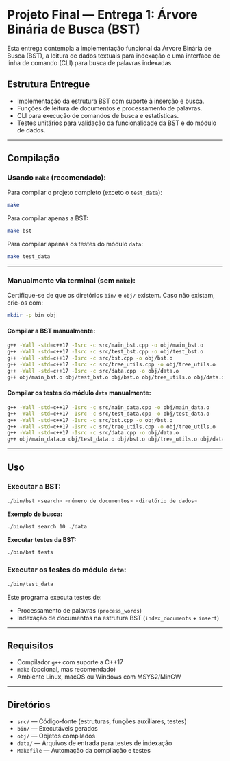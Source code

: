 # Projeto Final — Entrega 1: Árvore Binária de Busca (BST)

Esta entrega contempla a implementação funcional da Árvore Binária de Busca (BST), a leitura de dados textuais para indexação e uma interface de linha de comando (CLI) para busca de palavras indexadas.

## Estrutura Entregue

- Implementação da estrutura BST com suporte à inserção e busca.
- Funções de leitura de documentos e processamento de palavras.
- CLI para execução de comandos de busca e estatísticas.
- Testes unitários para validação da funcionalidade da BST e do módulo de dados.

---

## Compilação

### Usando `make` (recomendado):

Para compilar o projeto completo (exceto o `test_data`):

```bash
make
```

Para compilar apenas a BST:

```bash
make bst
```

Para compilar apenas os testes do módulo `data`:

```bash
make test_data
```

---

### Manualmente via terminal (sem `make`):

Certifique-se de que os diretórios `bin/` e `obj/` existem. Caso não existam, crie-os com:

```bash
mkdir -p bin obj
```

#### Compilar a BST manualmente:

```bash
g++ -Wall -std=c++17 -Isrc -c src/main_bst.cpp -o obj/main_bst.o
g++ -Wall -std=c++17 -Isrc -c src/test_bst.cpp -o obj/test_bst.o
g++ -Wall -std=c++17 -Isrc -c src/bst.cpp -o obj/bst.o
g++ -Wall -std=c++17 -Isrc -c src/tree_utils.cpp -o obj/tree_utils.o
g++ -Wall -std=c++17 -Isrc -c src/data.cpp -o obj/data.o
g++ obj/main_bst.o obj/test_bst.o obj/bst.o obj/tree_utils.o obj/data.o -o bin/bst
```

#### Compilar os testes do módulo `data` manualmente:

```bash
g++ -Wall -std=c++17 -Isrc -c src/main_data.cpp -o obj/main_data.o
g++ -Wall -std=c++17 -Isrc -c src/test_data.cpp -o obj/test_data.o
g++ -Wall -std=c++17 -Isrc -c src/bst.cpp -o obj/bst.o
g++ -Wall -std=c++17 -Isrc -c src/tree_utils.cpp -o obj/tree_utils.o
g++ -Wall -std=c++17 -Isrc -c src/data.cpp -o obj/data.o
g++ obj/main_data.o obj/test_data.o obj/bst.o obj/tree_utils.o obj/data.o -o bin/test_data
```

---

## Uso

### Executar a BST:

```bash
./bin/bst <search> <número de documentos> <diretório de dados>
```

**Exemplo de busca:**

```bash
./bin/bst search 10 ./data
```

**Executar testes da BST:**

```bash
./bin/bst tests
```

### Executar os testes do módulo `data`:

```bash
./bin/test_data
```

Este programa executa testes de:

- Processamento de palavras (`process_words`)
- Indexação de documentos na estrutura BST (`index_documents` + `insert`)

---

## Requisitos

- Compilador `g++` com suporte a C++17
- `make` (opcional, mas recomendado)
- Ambiente Linux, macOS ou Windows com MSYS2/MinGW

---

## Diretórios

- `src/` — Código-fonte (estruturas, funções auxiliares, testes)
- `bin/` — Executáveis gerados
- `obj/` — Objetos compilados
- `data/` — Arquivos de entrada para testes de indexação
- `Makefile` — Automação da compilação e testes
